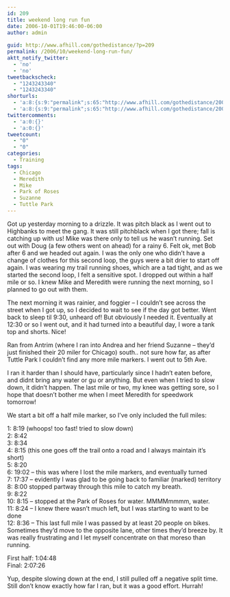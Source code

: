 ```yaml
---
id: 209
title: weekend long run fun
date: 2006-10-01T19:46:00-06:00
author: admin
  
guid: http://www.afhill.com/gothedistance/?p=209
permalink: /2006/10/weekend-long-run-fun/
aktt_notify_twitter:
  - 'no'
  - 'no'
tweetbackscheck:
  - "1243243340"
  - "1243243340"
shorturls:
  - 'a:8:{s:9:"permalink";s:65:"http://www.afhill.com/gothedistance/2006/10/weekend-long-run-fun/";s:7:"tinyurl";s:25:"http://tinyurl.com/axhte2";s:4:"isgd";s:17:"http://is.gd/grvB";s:5:"bitly";s:19:"http://bit.ly/17gyf";s:5:"snipr";s:22:"http://snipr.com/acb3y";s:5:"snurl";s:22:"http://snurl.com/acb3y";s:7:"snipurl";s:24:"http://snipurl.com/acb3y";s:4:"trim";s:17:"http://tr.im/a3e5";}'
  - 'a:8:{s:9:"permalink";s:65:"http://www.afhill.com/gothedistance/2006/10/weekend-long-run-fun/";s:7:"tinyurl";s:25:"http://tinyurl.com/axhte2";s:4:"isgd";s:17:"http://is.gd/grvB";s:5:"bitly";s:19:"http://bit.ly/17gyf";s:5:"snipr";s:22:"http://snipr.com/acb3y";s:5:"snurl";s:22:"http://snurl.com/acb3y";s:7:"snipurl";s:24:"http://snipurl.com/acb3y";s:4:"trim";s:17:"http://tr.im/a3e5";}'
twittercomments:
  - 'a:0:{}'
  - 'a:0:{}'
tweetcount:
  - "0"
  - "0"
categories:
  - Training
tags:
  - Chicago
  - Meredith
  - Mike
  - Park of Roses
  - Suzanne
  - Tuttle Park
---
```

Got up yesterday morning to a drizzle. It was pitch black as I went out to Highbanks to meet the gang. It was still pitchblack when I got there; fall is catching up with us! Mike was there only to tell us he wasn&#8217;t running. Set out with Doug (a few others went on ahead) for a rainy 6. Felt ok, met Bob after 6 and we headed out again. I was the only one who didn&#8217;t have a change of clothes for this second loop, the guys were a bit drier to start off again. I was wearing my trail running shoes, which are a tad tight, and as we started the second loop, I felt a sensitive spot. I dropped out within a half mile or so. I knew Mike and Meredith were running the next morning, so I planned to go out with them.

The next morning it was rainier, and foggier &#8211; I couldn&#8217;t see across the street when I got up, so I decided to wait to see if the day got better. Went back to sleep til 9:30, unheard of! But obviously I needed it. Eventually at 12:30 or so I went out, and it had turned into a beautiful day, I wore a tank top and shorts. Nice!

Ran from Antrim (where I ran into Andrea and her friend Suzanne &#8211; they&#8217;d just finished their 20 miler for Chicago) south.. not sure how far, as after Tuttle Park I couldn&#8217;t find any more mile markers. I went out to 5th Ave.

I ran it harder than I should have, particularly since I hadn&#8217;t eaten before, and didnt bring any water or gu or anything. But even when I tried to slow down, it didn&#8217;t happen. The last mile or two, my knee was getting sore, so I hope that doesn&#8217;t bother me when I meet Meredith for speedwork tomorrow!

We start a bit off a half mile marker, so I&#8217;ve only included the full miles:

1: 8:19 (whoops! too fast! tried to slow down)  
2: 8:42  
3: 8:34  
4: 8:15 (this one goes off the trail onto a road and I always maintain it&#8217;s short)  
5: 8:20  
6: 19:02 &#8211; this was where I lost the mile markers, and eventually turned  
7: 17:37 &#8211; evidently I was glad to be going back to familiar (marked) territory  
8: 8:00 stopped partway through this mile to catch my breath.  
9: 8:22  
10: 8:15 &#8211; stopped at the Park of Roses for water. MMMMmmmm, water.  
11: 8:24 &#8211; I knew there wasn&#8217;t much left, but I was starting to want to be done  
12: 8:36 &#8211; This last full mile I was passed by at least 20 people on bikes. Sometimes they&#8217;d move to the opposite lane, other times they&#8217;d breeze by. It was really frustrating and I let myself concentrate on that moreso than running.

First half: 1:04:48  
Final: 2:07:26

Yup, despite slowing down at the end, I still pulled off a negative split time. Still don&#8217;t know exactly how far I ran, but it was a good effort. Hurrah!